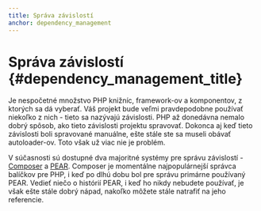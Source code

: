 ```yaml
---
title: Správa závislostí
anchor: dependency_management
---
```


# Správa závislostí {#dependency_management_title}

Je nespočetné množstvo PHP knižníc, framework-ov a komponentov, z ktorých sa dá vyberať. Váš projekt bude veľmi
pravdepodobne používať niekoľko z nich - tieto sa nazývajú závislosti. PHP až donedávna nemalo dobrý spôsob, ako
tieto závislosti projektu spravovať. Dokonca aj keď tieto závislosti boli spravované manuálne, ešte stále ste sa museli
obávať autoloader-ov. Toto však už viac nie je problém.

V súčasnosti sú dostupné dva majoritné systémy pre správu závislostí - [Composer] a [PEAR]. Composer je momentálne
najpopulárnejší správca balíčkov pre PHP, i keď po dlhú dobu bol pre správu primárne používaný PEAR. Vedieť niečo
o histórií PEAR, i keď ho nikdy nebudete používať, je však ešte stále dobrý nápad, nakoľko môžete stále natrafiť
na jeho referencie.

[Composer]: /#composer_and_packagist
[PEAR]: /#pear
